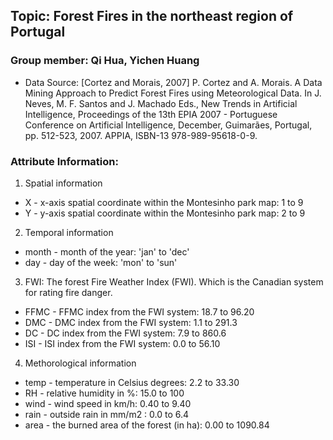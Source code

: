 ## Topic: Forest Fires in the northeast region of Portugal
### Group member: Qi Hua, Yichen Huang

* Data Source: [Cortez and Morais, 2007] P. Cortez and A. Morais. A Data Mining Approach to Predict Forest Fires using Meteorological Data. In J. Neves, M. F. Santos and J. Machado Eds., New Trends in Artificial Intelligence, Proceedings of the 13th EPIA 2007 - Portuguese Conference on Artificial Intelligence, December, Guimarães, Portugal, pp. 512-523, 2007. APPIA, ISBN-13 978-989-95618-0-9.

### Attribute Information:
1. Spatial information
* X - x-axis spatial coordinate within the Montesinho park map: 1 to 9
* Y - y-axis spatial coordinate within the Montesinho park map: 2 to 9

2. Temporal information
* month - month of the year: 'jan' to 'dec'
* day - day of the week: 'mon' to 'sun'

3. FWI: The forest Fire Weather Index (FWI). Which is the Canadian system for rating fire danger.
* FFMC - FFMC index from the FWI system: 18.7 to 96.20
* DMC - DMC index from the FWI system: 1.1 to 291.3
* DC - DC index from the FWI system: 7.9 to 860.6
* ISI - ISI index from the FWI system: 0.0 to 56.10

4. Methorological information
* temp - temperature in Celsius degrees: 2.2 to 33.30
* RH - relative humidity in %: 15.0 to 100
* wind - wind speed in km/h: 0.40 to 9.40
* rain - outside rain in mm/m2 : 0.0 to 6.4
* area - the burned area of the forest (in ha): 0.00 to 1090.84